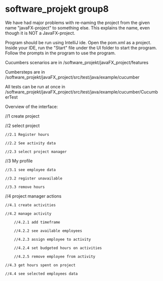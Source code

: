# software_projekt group8

We have had major problems with re-naming the project from the given name "javaFX-project" to something else. This explains the name, even though it is NOT a JavaFX-project.

Program should be run using IntelliJ ide. Open the pom.xml as a project.
Inside your IDE, run the "Start" file under the UI folder to start the program.
Follow the prompts in the program to use the program.

Cucumbers scenarios are in /software_projekt/javaFX_project/features

Cumbersteps are in /software_projekt/javaFX_project/src/test/java/example/cucumber

All tests can be run at once in /software_projekt/javaFX_project/src/test/java/example/cucumber/CucumberTest

Overview of the interface:

//1 create project

//2 select project

    //2.1 Register hours
    
    //2.2 See activity data
    
    //2.3 select project manager
    
//3 My profile

    //3.1 see employee data
    
    //3.2 register unavailable
    
    //3.3 remove hours
    
//4 project manager actions

    //4.1 create activities
    
    //4.2 manage activity
    
        //4.2.1 add timeframe
        
        //4.2.2 see available employees
        
        //4.2.3 assign employee to activity
        
        //4.2.4 set budgeted hours on activities
        
        //4.2.5 remove employee from activity
        
    //4.3 get hours spent on project
    
    //4.4 see selected employees data
